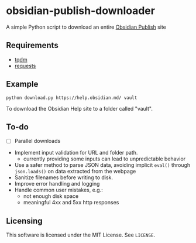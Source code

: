 # obsidian-publish-downloader

A simple Python script to download an entire [Obsidian Publish](https://obsidian.md/publish) site

## Requirements

- [tqdm](https://pypi.org/project/tqdm/)
- [requests](https://pypi.org/project/requests/)

## Example

```
python download.py https://help.obsidian.md/ vault
```

To download the Obsidian Help site to a folder called "vault".

## To-do

- [ ] Parallel downloads
- Implement input validation for URL and folder path.
    - currently providing some inputs can lead to unpredictable behavior
- Use a safer method to parse JSON data, avoiding implicit `eval()` through `json.loads()` on data extracted from the webpage
- Sanitize filenames before writing to disk.
- Improve error handling and logging
- Handle common user mistakes, e.g.:
    - not enough disk space
    - meaningful 4xx and 5xx http responses


## Licensing

This software is licensed under the MIT License. See `LICENSE`.
